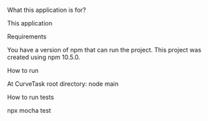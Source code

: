 What this application is for?

This application 


Requirements

You have a version of npm that can run the project. This project was created using npm 10.5.0.



How to run

At CurveTask root directory: node main

How to run tests

npx mocha test
